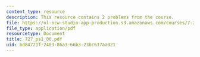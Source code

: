 ```yaml
---
content_type: resource
description: This resource contains 2 problems from the course.
file: https://ol-ocw-studio-app-production.s3.amazonaws.com/courses/7-27-principles-of-human-disease-spring-2006/bd84721f240386a366b323bc617aa021_727_ps1_06.pdf
file_type: application/pdf
resourcetype: Document
title: 727_ps1_06.pdf
uid: bd84721f-2403-86a3-66b3-23bc617aa021
---
```

